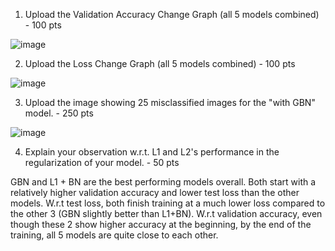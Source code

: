 1. Upload the Validation Accuracy Change Graph (all 5 models combined) - 100 pts

![image](https://user-images.githubusercontent.com/26896746/118090455-38ff3a00-b3e7-11eb-826f-10559247cb0e.png)

2. Upload the Loss Change Graph (all 5 models combined) - 100 pts

![image](https://user-images.githubusercontent.com/26896746/118090524-4ddbcd80-b3e7-11eb-8a1d-44c4ff67125a.png)

3. Upload the image showing 25 misclassified images for the "with GBN" model. - 250 pts

![image](https://user-images.githubusercontent.com/26896746/118090593-61873400-b3e7-11eb-95a8-69abc95a9164.png)

4. Explain your observation w.r.t. L1 and L2's performance in the regularization of your model. - 50 pts

GBN and L1 + BN are the best performing models overall. Both start with a relatively higher validation accuracy and lower test loss than the other models. W.r.t test loss, both finish training at a much lower loss compared to the other 3 (GBN slightly better than L1+BN). W.r.t validation accuracy, even though these 2 show higher accuracy at the beginning, by the end of the training, all 5 models are quite close to each other. 
